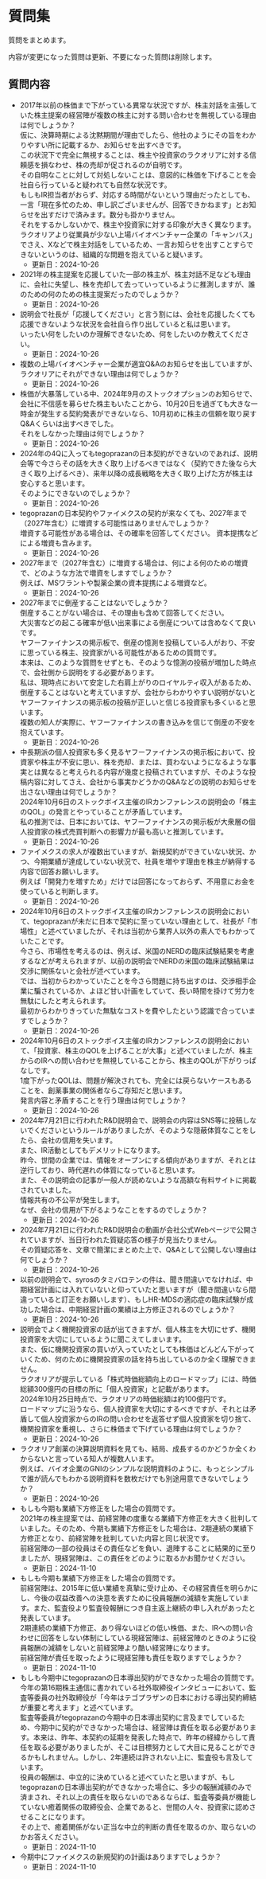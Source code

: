# 質問集

質問をまとめます。

内容が変更になった質問は更新、不要になった質問は削除します。

## 質問内容

- 2017年以前の株価まで下がっている異常な状況ですが、株主対話を主張していた株主提案の経営陣が複数の株主に対する問い合わせを無視している理由は何でしょうか？  
仮に、決算時期による沈黙期間が理由でしたら、他社のようにその旨をわかりやすい所に記載するか、お知らせを出すべきです。  
この状況下で完全に無視することは、株主や投資家のラクオリアに対する信頼感を損なわせ、株の売却が促されるのが自明です。  
その自明なことに対して対処しないことは、意図的に株価を下げることを会社自ら行っていると疑われても自然な状況です。  
もしもIR担当者がおらず、対応する時間がないという理由だったとしても、一言「現在多忙のため、申し訳ございませんが、回答できかねます」とお知らせを出すだけで済みます。数分も掛かりません。  
それをするかしないかで、株主や投資家に対する印象が大きく異なります。  
ラクオリアより従業員が少ない上場バイオベンチャー企業の「キャンバス」でさえ、Xなどで株主対話をしているため、一言お知らせを出すことすらできないというのは、組織的な問題を抱えていると疑います。
  - 更新日：2024-10-26
- 2021年の株主提案を応援していた一部の株主が、株主対話不足なども理由に、会社に失望し、株を売却して去っていっているように推測しますが、誰のための何のための株主提案だったのでしょうか？
  - 更新日：2024-10-26
- 説明会で社長が「応援してください」と言う割には、会社を応援したくても応援できないような状況を会社自ら作り出していると私は思います。  
いったい何をしたいのか理解できないため、何をしたいのか教えてください。
  - 更新日：2024-10-26
- 複数の上場バイオベンチャー企業が適宜Q&Aのお知らせを出していますが、ラクオリアにそれができない理由は何でしょうか？  
  - 更新日：2024-10-26
- 株価が大暴落している中、2024年9月のストックオプションのお知らせで、会社に不信感を募らせた株主もいたことから、10月20日を過ぎても大きな一時金が発生する契約発表ができないなら、10月初めに株主の信頼を取り戻すQ&Aくらいは出すべきでした。  
それをしなかった理由は何でしょうか？
  - 更新日：2024-10-26
- 2024年の4Qに入ってもtegoprazanの日本契約ができないのであれば、説明会等で今さらその話を大きく取り上げるべきではなく（契約できた後なら大きく取り上げるべき）、来年以降の成長戦略を大きく取り上げた方が株主は安心すると思います。  
そのようにできないのでしょうか？
  - 更新日：2024-10-26
- tegoprazanの日本契約やファイメクスの契約が来なくても、2027年まで（2027年含む）に増資する可能性はありませんでしょうか？  
増資する可能性がある場合は、その確率を回答してください。
資本提携などによる増資も含みます。
  - 更新日：2024-10-26
- 2027年まで（2027年含む）に増資する場合は、何による何のための増資で、どのような方法で増資をしますでしょうか？  
例えば、MSワラントや製薬企業の資本提携による増資など。
  - 更新日：2024-10-26
- 2027年までに倒産することはないでしょうか？  
倒産することがない場合は、その理由も含めて回答してください。  
大災害などの起こる確率が低い出来事による倒産については含めなくて良いです。  
ヤフーファイナンスの掲示板で、倒産の憶測を投稿している人がおり、不安に思っている株主、投資家がいる可能性があるための質問です。  
本来は、このような質問をせずとも、そのような憶測の投稿が増加した時点で、会社側から説明をする必要があります。  
私は、現時点において安定した右肩上がりのロイヤルティ収入があるため、倒産することはないと考えていますが、会社からわかりやすい説明がないとヤフーファイナンスの掲示板の投稿が正しいと信じる投資家も多くいると思います。  
複数の知人が実際に、ヤフーファイナンスの書き込みを信じて倒産の不安を抱えています。
  - 更新日：2024-10-26
- 中長期派の個人投資家も多く見るヤフーファイナンスの掲示板において、投資家や株主が不安に思い、株を売却、または、買わないようになるような事実とは異なると考えられる内容が幾度と投稿されていますが、そのような投稿内容に対してさえ、会社から事実かどうかのQ&Aなどの説明のお知らせを出さない理由は何でしょうか？  
2024年10月6日のストックボイス主催のIRカンファレンスの説明会の「株主のQOL」の発言とやっていることが矛盾しています。  
私の推測では、日本においては、ヤフーファイナンスの掲示板が大衆層の個人投資家の株式売買判断への影響力が最も高いと推測しています。
  - 更新日：2024-10-26
- ファイメクスの求人が複数出ていますが、新規契約ができていない状況、かつ、今期業績が達成していない状況で、社員を増やす理由を株主が納得する内容で回答お願いします。  
例えば「開発力を増すため」だけでは回答になっておらず、不用意にお金を使っていると判断します。
  - 更新日：2024-10-26
- 2024年10月6日のストックボイス主催のIRカンファレンスの説明会において、tegoprazanが未だに日本で契約に至っていない理由として、社長が「市場性」と述べていましたが、それは当初から業界人以外の素人でもわかっていたことです。  
今さら、市場性を考えるのは、例えば、米国のNERDの臨床試験結果を考慮するなどが考えられますが、以前の説明会でNERDの米国の臨床試験結果は交渉に関係ないと会社が述べています。  
では、当初からわかっていたことを今さら問題に持ち出すのは、交渉相手企業に騙されているか、よほど甘い計画をしていて、長い時間を掛けて労力を無駄にしたと考えられます。  
最初からわかりきっていた無駄なコストを費やしたという認識で合っていますでしょうか？
  - 更新日：2024-10-26
- 2024年10月6日のストックボイス主催のIRカンファレンスの説明会において、「投資家、株主のQOLを上げることが大事」と述べていましたが、株主からのIRへの問い合わせを無視していることから、株主のQOLが下がりっぱなしです。  
1度下がったQOLは、問題が解決されても、完全には戻らないケースもあることを、創薬事業の関係者ならご存知だと思います。  
発言内容と矛盾することを行う理由は何でしょうか？
  - 更新日：2024-10-26
- 2024年7月21日に行われたR&D説明会で、説明会の内容はSNS等に投稿しないでくださいというルールがありましたが、そのような隠蔽体質なことをしたら、会社の信用を失います。  
また、IR活動としてもデメリットになります。  
昨今、世間の企業では、情報をオープンにする傾向がありますが、それとは逆行しており、時代遅れの体質になっていると思います。  
また、その説明会の記事が一般人が読めないような高額な有料サイトに掲載されていました。  
情報共有の不公平が発生します。  
なぜ、会社の信用が下がるようなことをするのでしょうか？
  - 更新日：2024-10-26
- 2024年7月21日に行われたR&D説明会の動画が会社公式Webページで公開されていますが、当日行われた質疑応答の様子が見当たりません。  
その質疑応答を、文章で簡潔にまとめた上で、Q&Aとして公開しない理由は何でしょうか？
  - 更新日：2024-10-26
- 以前の説明会で、syrosのタミバロテンの件は、聞き間違いでなければ、中期経営計画には入れていないと仰っていたと思いますが（聞き間違いなら間違っていると訂正をお願いします）、もしHR-MDSの適応症の臨床試験が成功した場合は、中期経営計画の業績は上方修正されるのでしょうか？
  - 更新日：2024-10-26
- 説明会でよく機関投資家の話が出てきますが、個人株主を大切にせず、機関投資家を大切にしているように聞こえてしまいます。  
また、仮に機関投資家の買いが入っていたとしても株価はどんどん下がっていくため、何のために機関投資家の話を持ち出しているのか全く理解できません。  
ラクオリアが提示している「株式時価総額向上のロードマップ」には、時価総額300億円の目標の所に「個人投資家」と記載があります。  
2024年10月25日時点で、ラクオリアの時価総額は約100億円です。  
ロードマップに沿うなら、個人投資家を大切にするべきですが、それとは矛盾して個人投資家からのIRの問い合わせを返答せず個人投資家を切り捨て、機関投資家を重視し、さらに株価まで下げている理由は何でしょうか？
  - 更新日：2024-10-26
- ラクオリア創薬の決算説明資料を見ても、結局、成長するのかどうか全くわからないと言っている知人が複数人います。  
例えば、バイオ企業のGNIのシンプルな説明資料のように、もっとシンプルで誰が読んでもわかる説明資料を数枚だけでも別途用意できないでしょうか？
  - 更新日：2024-10-26
- もしも今期も業績下方修正をした場合の質問です。  
2021年の株主提案では、前経営陣の度重なる業績下方修正を大きく批判していました。そのため、今期も業績下方修正をした場合は、2期連続の業績下方修正となり、前経営陣を批判していた内容と同じ状況です。  
前経営陣の一部の役員はその責任などを負い、退陣することに結果的に至りましたが、現経営陣は、この責任をどのように取るかお聞かせください。
  - 更新日：2024-11-10
- もしも今期も業績下方修正をした場合の質問です。  
前経営陣は、2015年に低い業績を真摯に受け止め、その経営責任を明らかにし、今後の収益改善への決意を表すために役員報酬の減額を実施しています。また、監査役より監査役報酬につき自主返上継続の申し入れがあったと発表しています。  
2期連続の業績下方修正、あり得ないほどの低い株価、また、IRへの問い合わせに回答をしない体制にしている現経営陣は、前経営陣のときのように役員報酬の減額をしないと前経営陣より酷い経営陣になります。  
前経営陣が責任を取ったように現経営陣も責任を取りますでしょうか？
  - 更新日：2024-11-10
- もしも今期中にtegoprazanの日本導出契約ができなかった場合の質問です。  
今年の第16期株主通信に書かれている社外取締役インタビューにおいて、監査等委員の社外取締役が「今年はテゴプラザンの日本における導出契約締結が重要と考えます」と述べています。  
監査等委員がtegoprazanの今期中の日本導出契約に言及までしているため、今期中に契約ができなかった場合は、経営陣は責任を取る必要があります。本来は、昨年、本契約の延期を発表した時点で、昨年の経緯からして責任を取る必要がありましたが、そこは目標努力として大目に見ることができるかもしれません。しかし、2年連続は許されない上に、監査役も言及しています。  
役員の報酬は、中立的に決めていると述べていたと思いますが、もしtegoprazanの日本導出契約ができなかった場合に、多少の報酬減額のみで済まされ、それ以上の責任を取らないのであるならば、監査等委員が機能していない癒着関係の取締役会、企業であると、世間の人々、投資家に認めさせることになります。  
その上で、癒着関係がない正当な中立的判断の責任を取るのか、取らないのかお答えください。
  - 更新日：2024-11-10
- 今期中にファイメクスの新規契約の計画はありますでしょうか？
  - 更新日：2024-11-10
